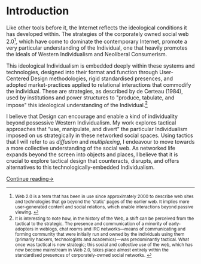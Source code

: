 # Introduction

Like other tools before it, the Internet reflects the ideological conditions it has developed within. The strategies of the corporately owned social web 2.0[<sup id="fn1link">1</sup>](#fn1), which have come to dominate the contemporary Internet, promote a very particular understanding of the Individual, one that heavily promotes the ideals of Western Individualism and Neoliberal Consumerism. 

This ideological Individualism is embedded deeply within these systems and technologies, designed into their format and function through User-Centered Design methodologies, rigid standardised presences, and adopted market-practices applied to relational interactions that commodify the individual. These are strategies, as described by de Certeau (1984), used by institutions and power structures to "produce, tabulate, and impose" this ideological understanding of the Individual.[<sup id="fn2link">2</sup>](#fn2)

I believe that Design can encourage and enable a kind of individuality beyond possessive Western Individualism. My work explores tactical approaches that “use, manipulate, and divert” the particular Individualism imposed on us strategically in these networked social spaces. Using tactics that I will refer to as *diffusion* and *multiplexing*, I endeavour to move towards a more collective understanding of the social web. As networked life expands beyond the screen into objects and places, I believe that it is crucial to explore tactical design that counteracts, disrupts, and offers alternatives to this technologically-embedded Individualism.

[Continue reading&rarr;](Thesis%20Paper%20-%20Part%20II%20-%20Individualism.md#readme)

- - - - - - - - - - - - - - - - - - - - - - - - - - - - - - - - 

1. <small id="fn1">Web 2.0 is a term that has been in use since approximately 2000 to describe web sites and technologies that go beyond the 'static' pages of the earlier web. It implies  more user-generated content and social relations, which enable interactions beyond passive viewing. [&#8617;](#fn1)</small>
2. <small id="fn2">It is interesting to note how, in the history of the Web, a shift can be perceived from the tactical to the strategic. The presence and communication of a minority of early-adopters in weblogs, chat rooms and IRC networks—means of communicating and forming community that were initially run and owned by the individuals using them (primarily hackers, technologists and academics)—was predominantly tactical. What once was tactical is now strategic; this social and collective use of the web, which has now become mainstream in Web 2.0, takes place almost entirely within the standardised presences of corporately-owned social networks. [&#8617;](#fn2)</small> 
